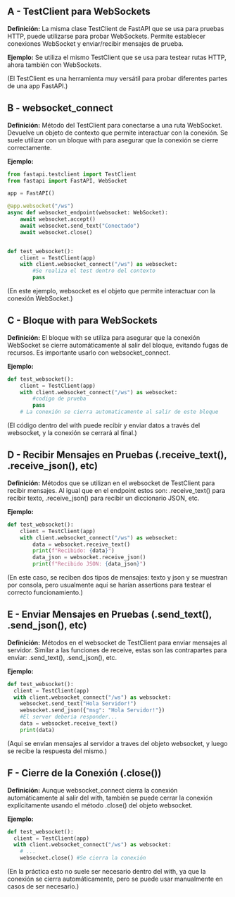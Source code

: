 ## A - TestClient para WebSockets

**Definición:** La misma clase TestClient de FastAPI que se usa para pruebas HTTP, puede utilizarse para probar WebSockets. Permite establecer conexiones WebSocket y enviar/recibir mensajes de prueba.

**Ejemplo:** Se utiliza el mismo TestClient que se usa para testear rutas HTTP, ahora también con WebSockets.

(El TestClient es una herramienta muy versátil para probar diferentes partes de una app FastAPI.)

## B - websocket_connect

**Definición:** Método del TestClient para conectarse a una ruta WebSocket. Devuelve un objeto de contexto que permite interactuar con la conexión. Se suele utilizar con un bloque with para asegurar que la conexión se cierre correctamente.

**Ejemplo:**

```Python
from fastapi.testclient import TestClient
from fastapi import FastAPI, WebSocket

app = FastAPI()

@app.websocket("/ws")
async def websocket_endpoint(websocket: WebSocket):
    await websocket.accept()
    await websocket.send_text("Conectado")
    await websocket.close()


def test_websocket():
    client = TestClient(app)
    with client.websocket_connect("/ws") as websocket:
        #Se realiza el test dentro del contexto
        pass
```

(En este ejemplo, websocket es el objeto que permite interactuar con la conexión WebSocket.)

## C - Bloque with para WebSockets

**Definición:** El bloque with se utiliza para asegurar que la conexión WebSocket se cierre automáticamente al salir del bloque, evitando fugas de recursos. Es importante usarlo con websocket_connect.

**Ejemplo:**

```Python
def test_websocket():
    client = TestClient(app)
    with client.websocket_connect("/ws") as websocket:
        #codigo de prueba
        pass
    # La conexión se cierra automaticamente al salir de este bloque
```

(El código dentro del with puede recibir y enviar datos a través del websocket, y la conexión se cerrará al final.)

## D - Recibir Mensajes en Pruebas (.receive_text(), .receive_json(), etc)

**Definición:** Métodos que se utilizan en el websocket de TestClient para recibir mensajes. Al igual que en el endpoint estos son: .receive_text() para recibir texto, .receive_json() para recibir un diccionario JSON, etc.

**Ejemplo:**

```Python
def test_websocket():
    client = TestClient(app)
    with client.websocket_connect("/ws") as websocket:
        data = websocket.receive_text()
        print(f"Recibido: {data}")
        data_json = websocket.receive_json()
        print(f"Recibido JSON: {data_json}")
```

(En este caso, se reciben dos tipos de mensajes: texto y json y se muestran por consola, pero usualmente aquí se harían assertions para testear el correcto funcionamiento.)

## E - Enviar Mensajes en Pruebas (.send_text(), .send_json(), etc)

**Definición:** Métodos en el websocket de TestClient para enviar mensajes al servidor. Similar a las funciones de receive, estas son las contrapartes para enviar: .send_text(), .send_json(), etc.

**Ejemplo:**

```Python
def test_websocket():
  client = TestClient(app)
  with client.websocket_connect("/ws") as websocket:
    websocket.send_text("Hola Servidor!")
    websocket.send_json({"msg": "Hola Servidor!"})
    #El server deberia responder...
    data = websocket.receive_text()
    print(data)
```

(Aqui se envían mensajes al servidor a traves del objeto websocket, y luego se recibe la respuesta del mismo.)

## F - Cierre de la Conexión (.close())

**Definición:** Aunque websocket_connect cierra la conexión automáticamente al salir del with, también se puede cerrar la conexión explícitamente usando el método .close() del objeto websocket.

**Ejemplo:**

```Python
def test_websocket():
  client = TestClient(app)
  with client.websocket_connect("/ws") as websocket:
    # ...
    websocket.close() #Se cierra la conexión
```

(En la práctica esto no suele ser necesario dentro del with, ya que la conexión se cierra automáticamente, pero se puede usar manualmente en casos de ser necesario.)
